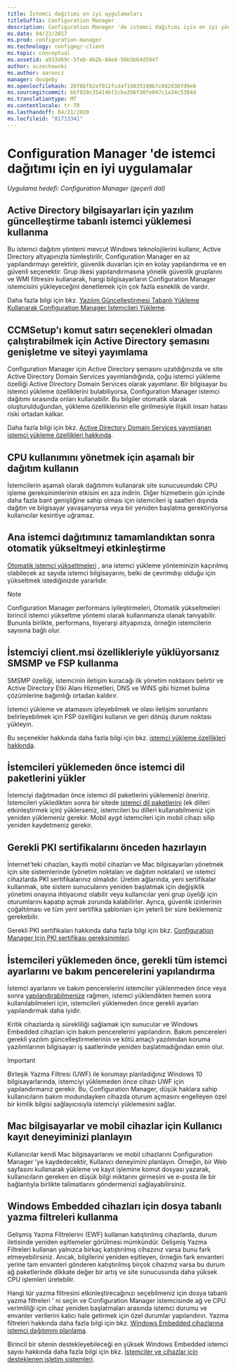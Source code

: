 ```yaml
---
title: İstemci dağıtımı en iyi uygulamaları
titleSuffix: Configuration Manager
description: Configuration Manager 'de istemci dağıtımı için en iyi yöntemleri alın.
ms.date: 04/23/2017
ms.prod: configuration-manager
ms.technology: configmgr-client
ms.topic: conceptual
ms.assetid: a933d69c-5feb-4b2b-84e8-56b3b64d5947
author: aczechowski
ms.author: aaroncz
manager: dougeby
ms.openlocfilehash: 28f8bfb2ef012fcd4f19835190b7c042d38fd9e0
ms.sourcegitcommit: bbf820c35414bf2cba356f30fe047c1a34c5384d
ms.translationtype: MT
ms.contentlocale: tr-TR
ms.lasthandoff: 04/21/2020
ms.locfileid: "81713341"
---
```

# <a name="best-practices-for-client-deployment-in-configuration-manager"></a>Configuration Manager 'de istemci dağıtımı için en iyi uygulamalar

*Uygulama hedefi: Configuration Manager (geçerli dal)*


## <a name="use-software-update-based-client-installation-for-active-directory-computers"></a>Active Directory bilgisayarları için yazılım güncelleştirme tabanlı istemci yüklemesi kullanma  
 Bu istemci dağıtım yöntemi mevcut Windows teknolojilerini kullanır, Active Directory altyapınızla tümleştirilir, Configuration Manager en az yapılandırmayı gerektirir, güvenlik duvarları için en kolay yapılandırma ve en güvenli seçenektir. Grup ilkesi yapılandırmasına yönelik güvenlik gruplarını ve WMI filtresini kullanarak, hangi bilgisayarların Configuration Manager istemcisini yükleyeceğini denetlemek için çok fazla esneklik de vardır.  

 Daha fazla bilgi için bkz. [Yazılım Güncelleştirmesi Tabanlı Yükleme Kullanarak Configuration Manager İstemcileri Yükleme](../../../../core/clients/deploy/deploy-clients-to-windows-computers.md#BKMK_ClientSUP).  

## <a name="extend-the-active-directory-schema-and-publish-the-site-so-that-you-can-run-ccmsetup-without-command-line-options"></a>CCMSetup'ı komut satırı seçenekleri olmadan çalıştırabilmek için Active Directory şemasını genişletme ve siteyi yayımlama  
 Configuration Manager için Active Directory şemasını uzatdığınızda ve site Active Directory Domain Services yayımlandığında, çoğu istemci yükleme özelliği Active Directory Domain Services olarak yayımlanır. Bir bilgisayar bu istemci yükleme özelliklerini bulabiliyorsa, Configuration Manager istemci dağıtımı sırasında onları kullanabilir. Bu bilgiler otomatik olarak oluşturulduğundan, yükleme özelliklerinin elle girilmesiyle ilişkili insan hatası riski ortadan kalkar.  

 Daha fazla bilgi için bkz. [Active Directory Domain Services yayımlanan istemci yükleme özellikleri hakkında](../../../../core/clients/deploy/about-client-installation-properties-published-to-active-directory-domain-services.md).  

## <a name="use-a-phased-rollout-to-manage-cpu-usage"></a>CPU kullanımını yönetmek için aşamalı bir dağıtım kullanın  
 İstemcilerin aşamalı olarak dağıtımını kullanarak site sunucusundaki CPU işleme gereksinimlerinin etkisini en aza indirin. Diğer hizmetlerin gün içinde daha fazla bant genişliğine sahip olması için istemcileri iş saatleri dışında dağıtın ve bilgisayar yavaşanıyorsa veya bir yeniden başlatma gerektiriyorsa kullanıcılar kesintiye uğramaz.  

## <a name="enable-automatic-upgrade-after-your-main-client-deployment-has-finished"></a>Ana istemci dağıtımınız tamamlandıktan sonra otomatik yükseltmeyi etkinleştirme  
 [Otomatik istemci yükseltmeleri](../../../../core/clients/manage/upgrade/upgrade-clients-for-windows-computers.md) , ana istemci yükleme yönteminizin kaçırılmış olabilecek az sayıda istemci bilgisayarını, belki de çevrimdışı olduğu için yükseltmek istediğinizde yararlıdır. 

> [!NOTE]  
>  Configuration Manager performans iyileştirmeleri, Otomatik yükseltmeleri birincil istemci yükseltme yöntemi olarak kullanmanıza olanak tanıyabilir. Bununla birlikte, performans, hiyerarşi altyapınıza, örneğin istemcilerin sayısına bağlı olur.  


## <a name="use-smsmp-and-fsp-if-you-install-the-client-with-clientmsi-properties"></a>İstemciyi client.msi özellikleriyle yüklüyorsanız SMSMP ve FSP kullanma  
 SMSMP özelliği, istemcinin iletişim kuracağı ilk yönetim noktasını belirtir ve Active Directory Etki Alanı Hizmetleri, DNS ve WINS gibi hizmet bulma çözümlerine bağımlığı ortadan kaldırır.  

 İstemci yükleme ve atamasını izleyebilmek ve olası iletişim sorunlarını belirleyebilmek için FSP özelliğini kullanın ve geri dönüş durum noktası yükleyin.  

 Bu seçenekler hakkında daha fazla bilgi için bkz. [istemci yükleme özellikleri hakkında](../../../../core/clients/deploy/about-client-installation-properties.md).  

## <a name="install-client-language-packs-before-you-install-the-clients"></a>İstemcileri yüklemeden önce istemci dil paketlerini yükler  
İstemciyi dağıtmadan önce istemci dil paketlerini yüklemenizi öneririz. İstemcileri yükledikten sonra bir sitede [istemci dil paketlerini](../../../../core/servers/deploy/install/language-packs.md) (ek dilleri etkinleştirmek için) yüklerseniz, istemcileri bu dilleri kullanabilmeniz için yeniden yüklemeniz gerekir. Mobil aygıt istemcileri için mobil cihazı silip yeniden kaydetmeniz gerekir.  

## <a name="prepare-required-pki-certificates-in-advance"></a>Gerekli PKI sertifikalarını önceden hazırlayın  
 İnternet'teki cihazları, kayıtlı mobil cihazları ve Mac bilgisayarları yönetmek için site sistemlerinde (yönetim noktaları ve dağıtım noktaları) ve istemci cihazlarda PKI sertifikalarınız olmalıdır. Üretim ağlarında, yeni sertifikalar kullanmak, site sistem sunucularını yeniden başlatmak için değişiklik yönetimi onayına ihtiyacınız olabilir veya kullanıcılar yeni grup üyeliği için oturumlarını kapatıp açmak zorunda kalabilirler. Ayrıca, güvenlik izinlerinin çoğaltılması ve tüm yeni sertifika şablonları için yeterli bir süre beklemeniz gerekebilir.  

 Gerekli PKI sertifikaları hakkında daha fazla bilgi için bkz. [Configuration Manager Için PKI sertifikası gereksinimleri](../../../../core/plan-design/network/pki-certificate-requirements.md).  

## <a name="before-you-install-clients-configure-any-required-client-settings-and-maintenance-windows"></a>İstemcileri yüklemeden önce, gerekli tüm istemci ayarlarını ve bakım pencerelerini yapılandırma  
 İstemci ayarlarını ve bakım pencerelerini istemciler yüklenmeden önce veya sonra [yapılandırabilmenize](../../../../core/clients/deploy/configure-client-settings.md) rağmen, istemci yüklendikten hemen sonra kullanılabilmeleri için, istemcileri yüklemeden önce gerekli ayarları yapılandırmak daha iyidir. 

 Kritik cihazlarda iş sürekliliği sağlamak için sunucular ve Windows Embedded cihazları için bakım pencerelerini yapılandırın. Bakım pencereleri gerekli yazılım güncelleştirmelerinin ve kötü amaçlı yazılımdan koruma yazılımlarının bilgisayarı iş saatlerinde yeniden başlatmadığından emin olur.  

> [!IMPORTANT]  
>  Birleşik Yazma Filtresi (UWF) ile korumayı planladığınız Windows 10 bilgisayarlarında, istemciyi yüklemeden önce cihazı UWF için yapılandırmanız gerekir. Bu, Configuration Manager, düşük haklara sahip kullanıcıların bakım modundayken cihazda oturum açmasını engelleyen özel bir kimlik bilgisi sağlayıcısıyla istemciyi yüklemesini sağlar.  

## <a name="plan-your-user-enrollment-experience-for-mac-computers-and-mobile-devices"></a>Mac bilgisayarlar ve mobil cihazlar için Kullanıcı kayıt deneyiminizi planlayın   
 Kullanıcılar kendi Mac bilgisayarlarını ve mobil cihazlarını Configuration Manager 'ye kaydedecektir, Kullanıcı deneyimini planlayın. Örneğin, bir Web sayfasını kullanarak yükleme ve kayıt işlemine komut dosyası yazarak, kullanıcıların gereken en düşük bilgi miktarını girmesini ve e-posta ile bir bağlantıyla birlikte talimatlarını göndermenizi sağlayabilirsiniz.  

## <a name="use-file-based-write-filters-for-windows-embedded-devices"></a>Windows Embedded cihazları için dosya tabanlı yazma filtreleri kullanma 
 Gelişmiş Yazma Filtrelerini (EWF) kullanan katıştırılmış cihazlarda, durum iletisinde yeniden eşitlemeler görülmesi mümkündür. Gelişmiş Yazma Filtreleri kullanan yalnızca birkaç katıştırılmış cihazınız varsa bunu fark etmeyebilirsiniz. Ancak, bilgilerini yeniden eşitleyen, örneğin fark envanteri yerine tam envanteri gönderen katıştırılmış birçok cihazınız varsa bu durum ağ paketlerinde dikkate değer bir artış ve site sunucusunda daha yüksek CPU işlemleri üretebilir.  

 Hangi tür yazma filtresini etkinleştirecağınızı seçebilmeniz için dosya tabanlı yazma filtreleri ' ni seçin ve Configuration Manager istemcisinde ağ ve CPU verimliliği için cihaz yeniden başlatmaları arasında istemci durumu ve envanter verilerini kalıcı hale getirmek için özel durumlar yapılandırın. Yazma filtreleri hakkında daha fazla bilgi için bkz. [Windows Embedded cihazlarına istemci dağıtımını planlama](../../../../core/clients/deploy/plan/planning-for-client-deployment-to-windows-embedded-devices.md).  

 Birincil bir sitenin destekleyebileceği en yüksek Windows Embedded istemci sayısı hakkında daha fazla bilgi için bkz. [İstemciler ve cihazlar için desteklenen işletim sistemleri](../../../../core/plan-design/configs/supported-operating-systems-for-clients-and-devices.md).  
